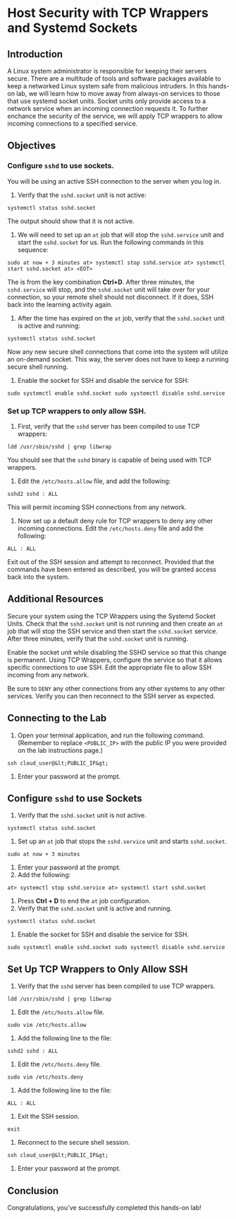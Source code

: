 ﻿
# Host Security with TCP Wrappers and Systemd Sockets

## Introduction

A Linux system administrator is responsible for keeping their servers secure. There are a multitude of tools and software packages available to keep a networked Linux system safe from malicious intruders. In this hands-on lab, we will learn how to move away from always-on services to those that use systemd socket units. Socket units only provide access to a network service when an incoming connection requests it. To further enchance the security of the service, we will apply TCP wrappers to allow incoming connections to a specified service.

## Objectives


###  Configure `sshd` to use sockets.

You will be using an active SSH connection to the server when you log in.

1.  Verify that the  `sshd.socket`  unit is not active:

`systemctl status sshd.socket`

The output should show that it is not active.

1.  We will need to set up an  `at`  job that will stop the  `sshd.service`  unit and start the  `sshd.socket`  for us. Run the following commands in this sequence:

`sudo at now + 3 minutes at> systemctl stop sshd.service at> systemctl start sshd.socket at> <EOT>`

The  <EOT>  is from the key combination  **Ctrl+D**. After three minutes, the  `sshd.service`  will stop, and the  `sshd.socket`  unit will take over for your connection, so your remote shell should not disconnect. If it does, SSH back into the learning activity again.

1.  After the time has expired on the  `at`  job, verify that the  `sshd.socket`  unit is active and running:

`systemctl status sshd.socket`

Now any new secure shell connections that come into the system will utilize an on-demand socket. This way, the server does not have to keep a running secure shell running.

1.  Enable the socket for SSH and disable the service for SSH:

`sudo systemctl enable sshd.socket sudo systemctl disable sshd.service`

###  Set up TCP wrappers to only allow SSH.

1.  First, verify that the  `sshd`  server has been compiled to use TCP wrappers:

`ldd /usr/sbin/sshd | grep libwrap`

You should see that the  `sshd`  binary is capable of being used with TCP wrappers.

1.  Edit the  `/etc/hosts.allow`  file, and add the following:

`sshd2 sshd : ALL`

This will permit incoming SSH connections from any network.

1.  Now set up a default deny rule for TCP wrappers to deny any other incoming connections. Edit the  `/etc/hosts.deny`  file and add the following:

`ALL : ALL`

Exit out of the SSH session and attempt to reconnect. Provided that the commands have been entered as described, you will be granted access back into the system.

## Additional Resources

Secure your system using the TCP Wrappers using the Systemd Socket Units. Check that the  `sshd.socket`  unit is not running and then create an  `at`  job that will stop the SSH service and then start the  `sshd.socket`  service. After three minutes, verify that the  `sshd.socket`  unit is running.

Enable the socket unit while disabling the SSHD service so that this change is permanent. Using TCP Wrappers, configure the service so that it allows specific connections to use SSH. Edit the appropriate file to allow SSH incoming from any network.

Be sure to  `DENY`  any other connections from any other systems to any other services. Verify you can then reconnect to the SSH server as expected.

## Connecting to the Lab

1.  Open your terminal application, and run the following command. (Remember to replace  `<PUBLIC_IP>`  with the public IP you were provided on the lab instructions page.)

`ssh cloud_user@&lt;PUBLIC_IP&gt;`

1.  Enter your password at the prompt.

## Configure  `sshd`  to use Sockets

1.  Verify that the  `sshd.socket`  unit is not active.

`systemctl status sshd.socket`

1.  Set up an  `at`  job that stops the  `sshd.service`  unit and starts  `sshd.socket`.

`sudo at now + 3 minutes`

1.  Enter your password at the prompt.
2.  Add the following:

`at> systemctl stop sshd.service at> systemctl start sshd.socket`

1.  Press  **Ctrl + D**  to end the  `at`  job configuration.
2.  Verify that the  `sshd.socket`  unit is active and running.

`systemctl status sshd.socket`

1.  Enable the socket for SSH and disable the service for SSH.

`sudo systemctl enable sshd.socket sudo systemctl disable sshd.service`

## Set Up TCP Wrappers to Only Allow SSH

1.  Verify that the  `sshd`  server has been compiled to use TCP wrappers.

`ldd /usr/sbin/sshd | grep libwrap`

1.  Edit the  `/etc/hosts.allow`  file.

`sudo vim /etc/hosts.allow`

1.  Add the following line to the file:

`sshd2 sshd : ALL`

1.  Edit the  `/etc/hosts.deny`  file.

`sudo vim /etc/hosts.deny`

1.  Add the following line to the file:

`ALL : ALL`

1.  Exit the SSH session.

`exit`

1.  Reconnect to the secure shell session.

`ssh cloud_user@&lt;PUBLIC_IP&gt;`

1.  Enter your password at the prompt.

## Conclusion

Congratulations, you've successfully completed this hands-on lab!
